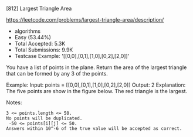 [812] Largest Triangle Area  

https://leetcode.com/problems/largest-triangle-area/description/

* algorithms
* Easy (53.44%)
* Total Accepted:    5.3K
* Total Submissions: 9.9K
* Testcase Example:  '[[0,0],[0,1],[1,0],[0,2],[2,0]]'

You have a list of points in the plane. Return the area of the largest triangle that can be formed by any 3 of the points.


Example:
Input: points = [[0,0],[0,1],[1,0],[0,2],[2,0]]
Output: 2
Explanation: 
The five points are show in the figure below. The red triangle is the largest.




Notes: 


	3 <= points.length <= 50.
	No points will be duplicated.
	 -50 <= points[i][j] <= 50.
	Answers within 10^-6 of the true value will be accepted as correct.


 
